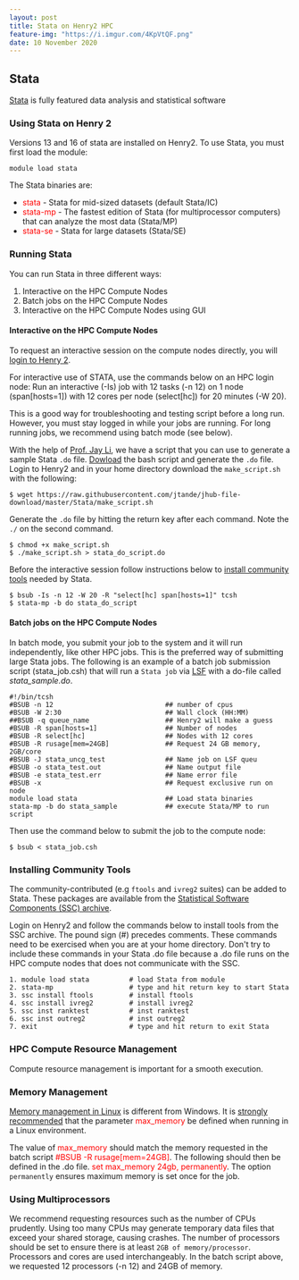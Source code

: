 ```yaml
---
layout: post
title: Stata on Henry2 HPC
feature-img: "https://i.imgur.com/4KpVtQF.png"
date: 10 November 2020
---
```

##  Stata  
[Stata](https://www.stata.com/products/which-stata-is-right-for-me/) is fully featured data analysis and statistical software

### Using Stata on Henry 2
Versions 13 and 16 of stata are installed on Henry2. To use Stata, you must first load the module:
```
module load stata
```
The Stata binaries are:     
* <span style="color:red">stata</span> - Stata for mid-sized datasets (default Stata/IC) 
* <span style="color:red">stata-mp</span> - The fastest edition of Stata (for multiprocessor computers) that can analyze the most data (Stata/MP)
* <span style="color:red">stata-se</span> - Stata for large datasets (Stata/SE)

### Running Stata      
You can run Stata in three different ways:       
1. Interactive on the HPC Compute Nodes
2. Batch jobs on the HPC Compute Nodes
3. Interactive on the HPC Compute Nodes using GUI

#### Interactive on the HPC Compute Nodes
To request an interactive session on the compute nodes directly, you will [login to Henry 2](https://projects.ncsu.edu/hpc/Documents/Login.php).

For interactive use of STATA, use the commands below on an HPC login node:
Run an interactive (-Is) job with 12 tasks (-n 12) on 1 node (span[hosts=1])
with 12 cores per node (select[hc]) for 20 minutes (-W 20).

This is a good way for troubleshooting and testing script before a long run.
However, you must stay logged in while your jobs are running. For long running jobs, we recommend using batch mode (see below).

With the help of [Prof. Jay Li](https://bryan.uncg.edu/faculty-and-staff/li-yin/), we have a script that you can use to generate a sample Stata `.do` file.
[Dowload](https://raw.githubusercontent.com/jtande/jhub-file-download/master/Stata/make_script.sh) the bash script and generate the `.do` file. Login to
Henry2 and in your home directory download the `make_script.sh` with the following: 

```
$ wget https://raw.githubusercontent.com/jtande/jhub-file-download/master/Stata/make_script.sh
```
Generate the `.do` file by hitting the return key after each command.  Note the `./` on the second command.

```
$ chmod +x make_script.sh
$ ./make_script.sh > stata_do_script.do
```
Before the interactive session follow instructions below to
[install community tools](#CommunityTools) needed by Stata.
```
$ bsub -Is -n 12 -W 20 -R "select[hc] span[hosts=1]" tcsh
$ stata-mp -b do stata_do_script
```

#### Batch jobs on the HPC Compute Nodes
In batch mode, you submit your job to the system and it will run independently, like other HPC jobs. This is the preferred way of submitting large Stata jobs. 
The following is an example of a batch job submission script (stata_job.csh)
that will run a `Stata job` via [LSF](https://projects.ncsu.edu/hpc/Documents/LSF.php#jump) with a do-file called *stata_sample.do*.
```
#!/bin/tcsh
#BSUB -n 12                            ## number of cpus
#BSUB -W 2:30                          ## Wall clock (HH:MM)
##BSUB -q queue_name                   ## Henry2 will make a guess
#BSUB -R span[hosts=1]                 ## Number of nodes
#BSUB -R select[hc]                    ## Nodes with 12 cores
#BSUB -R rusage[mem=24GB]              ## Request 24 GB memory, 2GB/core
#BSUB -J stata_uncg_test               ## Name job on LSF queu
#BSUB -o stata_test.out                ## Name output file
#BSUB -e stata_test.err                ## Name error file
#BSUB -x                               ## Request exclusive run on node
module load stata                      ## Load stata binaries
stata-mp -b do stata_sample            ## execute Stata/MP to run script
```
Then use the command below to submit the job to the compute node:
```
$ bsub < stata_job.csh
```
<a name="CommunityTools"></a>
### Installing Community Tools
The community-contributed (e.g `ftools` and `ivreg2` suites) can be added to
Stata. These packages are available from the [Statistical Software Components (SSC) archive](https://econpapers.repec.org/software/bocbocode/s458213.htm).

Login on Henry2 and follow the commands below to install tools from the SSC
archive. The pound sign (#) precedes comments. These commands need to be
exercised when you are at your home directory. Don't try to include these
commands in your Stata .do file because a .do file runs on the HPC compute
nodes that does not communicate with the SSC.
```
1. module load stata          # load Stata from module
2. stata-mp                   # type and hit return key to start Stata
3. ssc install ftools         # install ftools
4. ssc install ivreg2         # install ivreg2
5. ssc inst ranktest          # inst ranktest
6. ssc inst outreg2           # inst outreg2
7. exit                       # type and hit return to exit Stata
```
### HPC Compute Resource Management
Compute resource management is important for a smooth execution.

### Memory Management
[Memory management in Linux](https://www.stata.com/manuals13/u6.pdf) is
different from Windows. It is [strongly recommended](https://www.stata.com/manuals13/dmemory.pdf#dmemoryRemarksandexamplesSeriousbuginLinuxOS) that the
parameter <span style="color:red">max_memory</span> be defined when running in a Linux environment.

The value of <span style="color:red">max_memory</span> should match the memory
requested in the batch script <span style="color:red">#BSUB -R rusage[mem=24GB]</span>. The following should then be defined in the .do file. <span style="color:red">set max_memory 24gb, permanently</span>. The option `permanently` ensures maximum memory is set once for the job. 

### Using Multiprocessors
We recommend requesting resources such as the number of CPUs prudently. Using too many CPUs may generate temporary data files that exceed your shared storage, causing crashes. The number of processors should be set to ensure there is at
least `2GB of memory/processor`. Processors and cores are used interchangeably. In the batch script above, we requested 12 processors (-n 12) and 24GB of memory.